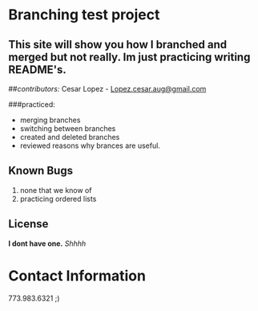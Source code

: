 # Branching test project
## This site will show you how I branched and merged but not really. Im just practicing writing README's.

##_contributors:_ Cesar Lopez - Lopez.cesar.aug@gmail.com

###practiced: 
 * merging branches
 * switching between branches
 * created and deleted branches
 * reviewed reasons why brances are useful.

## Known Bugs

1. none that we know of
2. practicing ordered lists

## License

**I dont have one.** _Shhhh_

# Contact Information
773.983.6321 ;) 